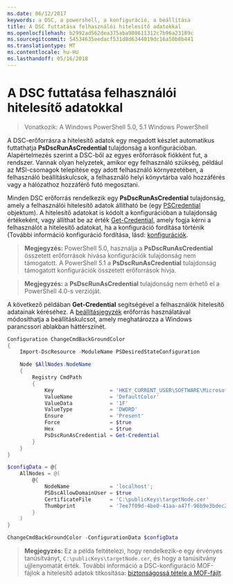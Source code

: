 ```yaml
---
ms.date: 06/12/2017
keywords: a DSC, a powershell, a konfiguráció, a beállítása
title: A DSC futtatása felhasználói hitelesítő adatokkal
ms.openlocfilehash: b2992ad562dea375aba980611312c7b96a23189c
ms.sourcegitcommit: 54534635eedacf531d8d6344019dc16a50b8b441
ms.translationtype: MT
ms.contentlocale: hu-HU
ms.lasthandoff: 05/16/2018
---
```

# <a name="running-dsc-with-user-credentials"></a>A DSC futtatása felhasználói hitelesítő adatokkal

> Vonatkozik: A Windows PowerShell 5.0, 5.1 Windows PowerShell

A DSC-erőforrásra a hitelesítő adatok egy megadott készlet automatikus futtathatja **PsDscRunAsCredential** tulajdonság a konfigurációban.
Alapértelmezés szerint a DSC-ből az egyes erőforrások fiókként fut, a rendszer.
Vannak olyan helyzetek, amikor egy felhasználó szükség, például az MSI-csomagok telepítése egy adott felhasználó környezetében, a felhasználó beállításkulcsok, a felhasználó helyi könyvtárba való hozzáférés vagy a hálózathoz hozzáférő futó megosztani.

Minden DSC erőforrás rendelkezik egy **PsDscRunAsCredential** tulajdonság, amely a felhasználói hitelesítő adatok állítható be (egy [PSCredential](https://msdn.microsoft.com/library/ms572524(v=VS.85).aspx) objektum).
A hitelesítő adatokat is kódolt a konfigurációban a tulajdonság értékeként, vagy állíthat be az érték [Get-Credential](https://technet.microsoft.com/library/hh849815.aspx), amely fogja kérni a felhasználót a hitelesítő adatokat, ha a konfiguráció fordítása történik (További információ konfiguráció fordítása, lásd: [konfigurációk](configurations.md).

>**Megjegyzés:** PowerShell 5.0, használja a **PsDscRunAsCredential** összetett erőforrások hívása konfigurációk tulajdonság nem támogatott.
>A PowerShell 5.1 a **PsDscRunAsCredential** tulajdonság támogatott konfigurációk összetett erőforrások hívja.

>**Megjegyzés:** a **PsDscRunAsCredential** tulajdonság nem érhető el a PowerShell 4.0-s verzióját.

A következő példában **Get-Credential** segítségével a felhasználók hitelesítő adatainak kéréséhez.
A [beállításjegyzék](registryResource.md) erőforrás használatával módosíthatja a beállításkulcsot, amely meghatározza a Windows parancssori ablakban háttérszínét.

```powershell
Configuration ChangeCmdBackGroundColor
{
    Import-DscResource -ModuleName PSDesiredStateConfiguration

    Node $AllNodes.NodeName
    {
        Registry CmdPath
        {
            Key                  = 'HKEY_CURRENT_USER\SOFTWARE\Microsoft\Command Processor'
            ValueName            = 'DefaultColor'
            ValueData            = '1F'
            ValueType            = 'DWORD'
            Ensure               = 'Present'
            Force                = $true
            Hex                  = $true
            PsDscRunAsCredential = Get-Credential
        }
    }
}

$configData = @{
    AllNodes = @(
        @{
            NodeName             = 'localhost';
            PSDscAllowDomainUser = $true
            CertificateFile      = 'C:\publicKeys\targetNode.cer'
            Thumbprint           = '7ee7f09d-4be0-41aa-a47f-96b9e3bdec25'
        }
    )
}

ChangeCmdBackGroundColor -ConfigurationData $configData
```
>**Megjegyzés:** Ez a példa feltételezi, hogy rendelkezik-e egy érvényes tanúsítványt, `C:\publicKeys\targetNode.cer`, és hogy a tanúsítvány ujjlenyomatát érték.
>További információ a DSC-konfiguráció MOF-fájlok a hitelesítő adatok titkosítása: [biztonságossá tétele a MOF-fájlt](secureMOF.md).